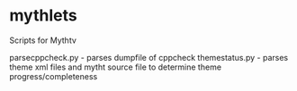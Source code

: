# mythlets
Scripts for Mythtv

parsecppcheck.py - parses dumpfile of cppcheck
themestatus.py - parses theme xml files and mytht source file to determine theme progress/completeness
